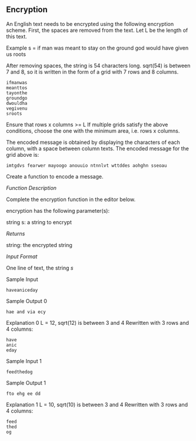 ## Encryption

An English text needs to be encrypted using the following encryption scheme.
First, the spaces are removed from the text. Let L be the length of this text.

Example
s = if man was meant to stay on the ground god would have given us roots

After removing spaces, the string is 54 characters long. sqrt(54) is between 7 and 8, so it is written in the form of a grid with 7 rows and 8 columns.

```
ifmanwas  
meanttos          
tayonthe  
groundgo  
dwouldha  
vegivenu  
sroots
```

Ensure that rows x columns  >= L
If multiple grids satisfy the above conditions, choose the one with the minimum area, i.e.  rows x columns.

The encoded message is obtained by displaying the characters of each column, with a space between column texts. The encoded message for the grid above is:
```
imtgdvs fearwer mayoogo anouuio ntnnlvt wttddes aohghn sseoau
```
Create a function to encode a message.

*Function Description*

Complete the encryption function in the editor below.

encryption has the following parameter(s):

string s: a string to encrypt

*Returns*

string: the encrypted string

*Input Format*

One line of text, the string *s*

Sample Input
```
haveaniceday
```

Sample Output 0
```
hae and via ecy
```

Explanation 0
L = 12, sqrt(12) is between 3 and 4
Rewritten with 3 rows and 4 columns:
```
have
anic
eday
```

Sample Input 1
```
feedthedog    
```

Sample Output 1
```
fto ehg ee dd
```

Explanation 1
L = 10, sqrt(10) is between 3 and 4
Rewritten with 3 rows and 4 columns:
```
feed
thed
og
```